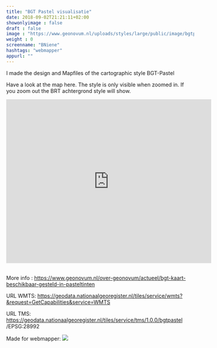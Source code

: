 ```yaml
---
title: "BGT Pastel visualisatie"
date: 2018-09-02T21:21:11+02:00
showonlyimage : false
draft : false
image : "https://www.geonovum.nl/uploads/styles/large/public/image/bgtpastel.png?itok=o7qioQ9n"
weight : 0
screenname: "BNiene"
hashtags: "webmapper"
appurl: ""
---
```


I made the design and Mapfiles of the cartographic style BGT-Pastel

<!--more-->

Have a look at the map here. The style is only visible when zoomed in. If you zoom out the BRT achtergrond style will show. 

<iframe  style="vertical-align: middle; margin: 0 auto; display: block;" width="550" height="440" frameborder="0" scrolling=no marginheight="0" marginwidth="0" src="https://kaart.pdok.nl/api/api.html?mapdiv=map_vialink&zoom=13&showlayerswitcher=false&showzoom=false&loc=123477.545%2C%20489751.76&markersdef=https%3A%2F%2Fkaart.pdok.nl%2Fapi%2Fjs%2Fpdok-markers.js&layersdef=https%3A%2F%2Fkaart.pdok.nl%2Fapi%2Fjs%2Fpdok-layers.js&pdoklayers=BRT%2CBGT_PASTEL_TMS" title="PDOK Kaart"></iframe>

</br>

More info : https://www.geonovum.nl/over-geonovum/actueel/bgt-kaart-beschikbaar-gesteld-in-pasteltinten

URL WMTS:
https://geodata.nationaalgeoregister.nl/tiles/service/wmts?&request=GetCapabilities&service=WMTS

URL TMS:
https://geodata.nationaalgeoregister.nl/tiles/service/tms/1.0.0/bgtpastel
/EPSG:28992


Made for webmapper: <a href="https://webmapper.net">![](/img/logo_reverse.svg)</a>